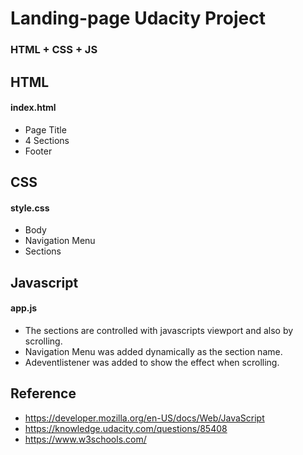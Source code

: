 # Landing-page Udacity Project
### HTML + CSS + JS

## HTML
#### index.html
* Page Title
* 4 Sections
* Footer
## CSS
#### style.css
* Body
* Navigation Menu
* Sections
## Javascript
#### app.js
* The sections are controlled with javascripts viewport and also by scrolling.
* Navigation Menu was added dynamically as the section name.
* Adeventlistener was added to show the effect when scrolling. 
## Reference
* https://developer.mozilla.org/en-US/docs/Web/JavaScript
* https://knowledge.udacity.com/questions/85408
* https://www.w3schools.com/
